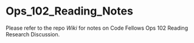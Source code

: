 # Ops_102_Reading_Notes
Please refer to the repo *Wiki* for notes on Code Fellows Ops 102 Reading Research Discussion.
